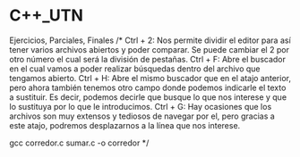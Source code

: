 # C++_UTN
 Ejercicios, Parciales, Finales
/*
Ctrl + 2: Nos permite dividir el editor para así tener varios archivos abiertos y poder comparar. Se puede cambiar el 2 por otro número el cual será la división de pestañas.
Ctrl + F: Abre el buscador en el cual vamos a poder realizar búsquedas dentro del archivo que tengamos abierto.
Ctrl + H: Abre el mismo buscador que en el atajo anterior, pero ahora también tenemos otro campo donde podemos indicarle el texto a sustituir. Es decir, podemos decirle que busque lo que nos interese y que lo sustituya por lo que le introducimos.
Ctrl + G: Hay ocasiones que los archivos son muy extensos y tediosos de navegar por el, pero gracias a este atajo, podremos desplazarnos a la línea que nos interese.

gcc corredor.c sumar.c -o corredor
*/